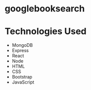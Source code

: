 # googlebooksearch

# Technologies Used
* MongoDB
* Express
* React
* Node
* HTML
* CSS
* Bootstrap
* JavaScript

